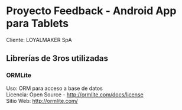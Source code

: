 Proyecto Feedback - Android App para Tablets
============================================
Cliente: LOYALMAKER SpA


Librerías de 3ros utilizadas
----------------------------

### ORMLite
Uso: ORM para acceso a base de datos  
Licencia: Open Source - http://ormlite.com/docs/license  
Sitio Web: http://ormlite.com/

